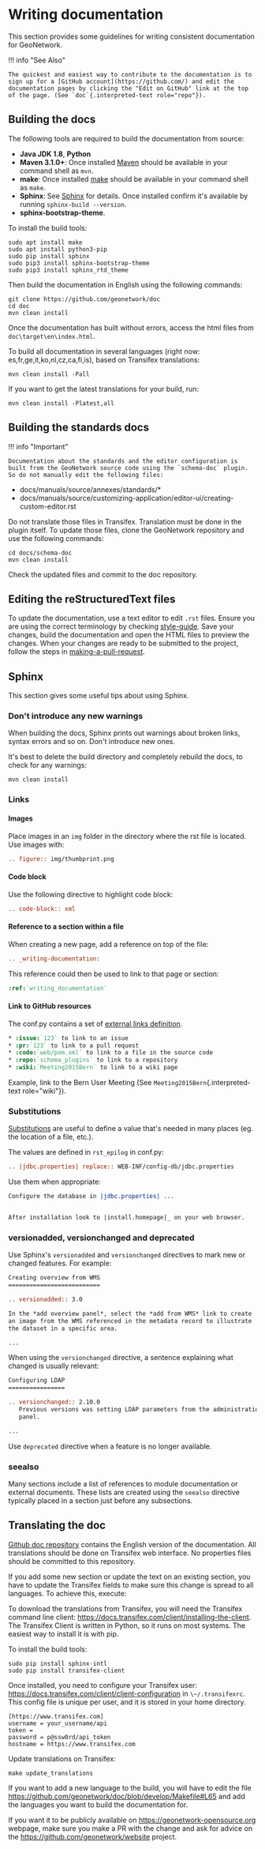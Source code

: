 # Writing documentation

This section provides some guidelines for writing consistent documentation for GeoNetwork.

!!! info "See Also"

    The quickest and easiest way to contribute to the documentation is to sign up for a [GitHub account](https://github.com/) and edit the documentation pages by clicking the "Edit on GitHub" link at the top of the page. (See `doc`{.interpreted-text role="repo"}).


## Building the docs

The following tools are required to build the documentation from source:

-   **Java JDK 1.8**, **Python**
-   **Maven 3.1.0+**: Once installed [Maven](https://maven.apache.org) should be available in your command shell as `mvn`.
-   **make**: Once installed [make](https://www.gnu.org/software/make/) should be available in your command shell as `make`.
-   **Sphinx**: See [Sphinx](https://www.sphinx-doc.org/en/master/usage/installation.html) for details. Once installed confirm it's available by running `sphinx-build --version`.
-   **sphinx-bootstrap-theme**.

To install the build tools:

``` shell
sudo apt install make
sudo apt install python3-pip
sudo pip install sphinx
sudo pip3 install sphinx-bootstrap-theme
sudo pip3 install sphinx_rtd_theme
```

Then build the documentation in English using the following commands:

``` shell
git clone https://github.com/geonetwork/doc
cd doc
mvn clean install
```

Once the documentation has built without errors, access the html files from `doc\target\en\index.html`.

To build all documentation in several languages (right now: es,fr,ge,it,ko,nl,cz,ca,fi,is), based on Transifex translations:

``` shell
mvn clean install -Pall
```

If you want to get the latest translations for your build, run:

``` shell
mvn clean install -Platest,all
```

## Building the standards docs

!!! info "Important"

    Documentation about the standards and the editor configuration is built from the GeoNetwork source code using the `schema-doc` plugin. So do not manually edit the following files:


-   docs/manuals/source/annexes/standards/*
-   docs/manuals/source/customizing-application/editor-ui/creating-custom-editor.rst

Do not translate those files in Transifex. Translation must be done in the plugin itself. To update those files, clone the GeoNetwork repository and use the following commands:

``` shell
cd docs/schema-doc
mvn clean install
```

Check the updated files and commit to the doc repository.

## Editing the reStructuredText files

To update the documentation, use a text editor to edit `.rst` files. Ensure you are using the correct terminology by checking [style-guide](style-guide.md). Save your changes, build the documentation and open the HTML files to preview the changes. When your changes are ready to be submitted to the project, follow the steps in [making-a-pull-request](making-a-pull-request.md).

## Sphinx

This section gives some useful tips about using Sphinx.

### Don't introduce any new warnings

When building the docs, Sphinx prints out warnings about broken links, syntax errors and so on. Don't introduce new ones.

It's best to delete the build directory and completely rebuild the docs, to check for any warnings:

``` shell
mvn clean install
```

### Links

#### Images

Place images in an `img` folder in the directory where the rst file is located. Use images with:

``` rst
.. figure:: img/thumbprint.png
```

#### Code block

Use the following directive to highlight code block:

``` rst
.. code-block:: xml
```

#### Reference to a section within a file

When creating a new page, add a reference on top of the file:

``` rst
.. _writing-documentation:
```

This reference could then be used to link to that page or section:

``` rst
:ref:`writing_documentation`
```

#### Link to GitHub resources

The conf.py contains a set of [external links definition](http://sphinx-doc.org/latest/ext/extlinks.html).

``` rst
* :issue:`123` to link to an issue
* :pr:`123` to link to a pull request
* :code:`web/pom.xml` to link to a file in the source code
* :repo:`schema_plugins` to link to a repository
* :wiki:`Meeting2015Bern` to link to a wiki page
```

Example, link to the Bern User Meeting (See `Meeting2015Bern`{.interpreted-text role="wiki"}).

### Substitutions

[Substitutions](http://sphinx-doc.org/rest.html#substitutions) are useful to define a value that's needed in many places (eg. the location of a file, etc.).

The values are defined in `rst_epilog` in conf.py:

``` rst
.. |jdbc.properties| replace:: WEB-INF/config-db/jdbc.properties
```

Use them when appropriate:

``` rst
Configure the database in |jdbc.properties| ...


After installation look to |install.homepage|_ on your web browser.
```

### versionadded, versionchanged and deprecated

Use Sphinx's `versionadded` and `versionchanged` directives to mark new or changed features. For example:

``` rst
Creating overview from WMS
==========================

.. versionadded:: 3.0

In the *add overview panel*, select the *add from WMS* link to create
an image from the WMS referenced in the metadata record to illustrate
the dataset in a specific area.

...
```

When using the `versionchanged` directive, a sentence explaining what changed is usually relevant:

``` rst
Configuring LDAP
================

.. versionchanged:: 2.10.0
   Previous versions was setting LDAP parameters from the administration
   panel.

...
```

Use `deprecated` directive when a feature is no longer available.

### seealso

Many sections include a list of references to module documentation or external documents. These lists are created using the `seealso` directive typically placed in a section just before any subsections.

## Translating the doc

[Github doc repository](https://github.com/geonetwork/doc) contains the English version of the documentation. All translations should be done on Transifex web interface. No properties files should be committed to this repository.

If you add some new section or update the text on an existing section, you have to update the Transifex fields to make sure this change is spread to all languages. To achieve this, execute:

To download the translations from Transifex, you will need the Transifex command line client: <https://docs.transifex.com/client/installing-the-client>. The Transifex Client is written in Python, so it runs on most systems. The easiest way to install it is with pip.

To install the build tools:

``` shell
sudo pip install sphinx-intl
sudo pip install transifex-client
```

Once installed, you need to configure your Transifex user: <https://docs.transifex.com/client/client-configuration> in ``\~/.transifexrc``. This config file is unique per user, and it is stored in your home directory.

``` none
[https://www.transifex.com]
username = your_username/api
token =
password = p@ssw0rd/api_token
hostname = https://www.transifex.com
```

Update translations on Transifex:

``` shell
make update_translations
```

If you want to add a new language to the build, you will have to edit the file <https://github.com/geonetwork/doc/blob/develop/Makefile#L65> and add the languages you want to build the documentation for.

If you want it to be publicly available on <https://geonetwork-opensource.org> webpage, make sure you make a PR with the change and ask for advice on the <https://github.com/geonetwork/website> project.
